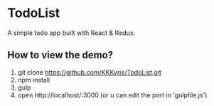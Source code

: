 # TodoList
A simple todo app built with React &amp; Redux.

## How to view the demo?
1. git clone https://github.com/KKKyrie/TodoList.git
2. npm install  
3. gulp  
4. open http://localhost/:3000 (or u can edit the port in 'gulpfile.js')

